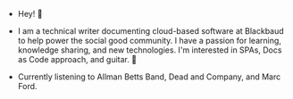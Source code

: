 -  Hey! 👋
-  I am a technical writer documenting cloud-based software at Blackbaud to help power the social good community. I have a passion for learning, knowledge sharing, and new technologies. I'm interested in SPAs, Docs as Code approach, and guitar. 👀

-  Currently listening to Allman Betts Band, Dead and Company, and Marc Ford.



<!---
brian311/brian311 is a ✨ special ✨ repository because its `README.md` (this file) appears on your GitHub profile.
You can click the Preview link to take a look at your changes.
--->
